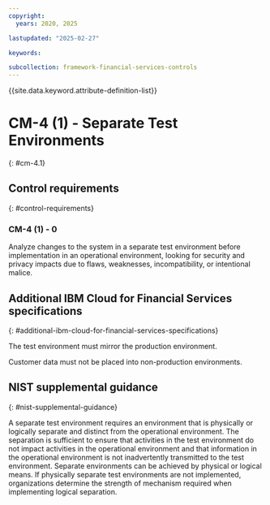 ```yaml
---
copyright:
  years: 2020, 2025

lastupdated: "2025-02-27"

keywords:

subcollection: framework-financial-services-controls
---
```


{{site.data.keyword.attribute-definition-list}}

# CM-4 (1) -  Separate Test Environments
{: #cm-4.1}

## Control requirements
{: #control-requirements}



### CM-4 (1) - 0


Analyze changes to the system in a separate test environment before implementation in an operational environment, looking for security and privacy impacts due to flaws, weaknesses, incompatibility, or intentional malice.






## Additional IBM Cloud for Financial Services specifications
{: #additional-ibm-cloud-for-financial-services-specifications}

The test environment must mirror the production environment.  

Customer data must not be placed into non-production environments.  







## NIST supplemental guidance
{: #nist-supplemental-guidance}

A separate test environment requires an environment that is physically or logically separate and distinct from the operational environment. The separation is sufficient to ensure that activities in the test environment do not impact activities in the operational environment and that information in the operational environment is not inadvertently transmitted to the test environment. Separate environments can be achieved by physical or logical means. If physically separate test environments are not implemented, organizations determine the strength of mechanism required when implementing logical separation.
